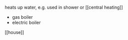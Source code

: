 heats up water, e.g. used in shower or [[central heating]]

- gas boiler
- electric boiler

[[house]]